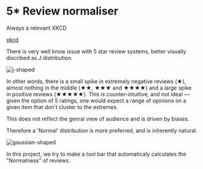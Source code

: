 # 5* Review normaliser

Always a relevant XKCD

[xkcd](http://imgs.xkcd.com/comics/tornadoguard.png) 

There is very well know issue with 5 star review systems, better visually discribed as J distribution.

![j-shaped](https://s3-us-west-2.amazonaws.com/secure.notion-static.com/07961079-d9bc-447d-886d-44e12239a6d0/Untitled.png)

In other words, there is a small spike in extremely negative reviews (★), almost nothing in the middle (★★, ★★★ and ★★★★) and a large spike in positive reviews (★★★★★). This is counter-intuitive, and not ideal — given the option of 5 ratings, one would expect a range of opinions on a given item that don’t cluster to the extremes. 

This does not reflect the genral view of audience and is driven by biases.

Therefore a 'Normal' distribution is more preferred, and is inherently natural.

![gaussian-shaped](https://s3-us-west-2.amazonaws.com/secure.notion-static.com/bf564a24-722e-45df-a3ce-6030638632a7/Untitled.png)

In this project, we try to make a tool bar that automaticaly calculates the "Normalness" of reviews.